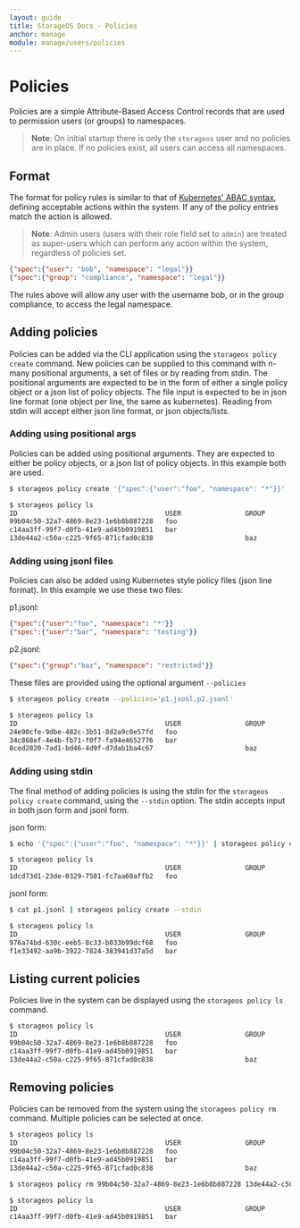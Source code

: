 ```yaml
---
layout: guide
title: StorageOS Docs - Policies
anchor: manage
module: manage/users/policies
---
```


# Policies

Policies are a simple Attribute-Based Access Control records that are used to permission users (or groups) to namespaces.

>**Note**: On initial startup there is only the `storageos` user and no policies are in place. If no policies exist, all users can access all namespaces.

## Format

The format for policy rules is similar to that of [Kubernetes' ABAC syntax](https://kubernetes.io/docs/admin/authorization/abac/), defining acceptable actions within the system.
If any of the policy entries match the action is allowed.

>**Note**: Admin users (users with their role field set to `admin`) are treated as super-users which can perform any action within the system, regardless of policies set.

```json
{"spec":{"user": "bob", "namespace": "legal"}}
{"spec":{"group": "compliance", "namespace": "legal"}}
```

The rules above will allow any user with the username bob, or in the group compliance, to access the legal namespace.


## Adding policies
Policies can be added via the CLI application using the `storageos policy create` command. New policies can be supplied to this command with n-many positional arguments, a set of files or by reading from stdin. The positional arguments are expected to be in the form of either a single policy object or a json list of policy objects. The file input is expected to be in json line format (one object per line, the same as kubernetes). Reading from stdin will accept either json line format, or json objects/lists.

### Adding using positional args
Policies can be added using positional arguments. They are expected to either be policy objects, or a json list of policy objects. In this example both are used.

```bash
$ storageos policy create '{"spec":{"user":"foo", "namespace": "*"}}' '[{"spec":{"user":"bar", "namespace": "testing"}}, {"spec":{"group":"baz", "namespace": "restricted"}}]'

$ storageos policy ls
ID                                     USER                GROUP               READONLY            APIGROUP            RESOURCE            NAMESPACE           NONRESOURCEPATH
99b04c50-32a7-4869-8e23-1e6b8b887228   foo                                     false                                                       *
c14aa3ff-99f7-d0fb-41e9-ad45b0919851   bar                                     false                                                       testing
13de44a2-c50a-c225-9f65-871cfad0c838                       baz                 false                                                       restricted
```

### Adding using jsonl files
Policies can also be added using Kubernetes style policy files (json line format). In this example we use these two files:

p1.jsonl:
```json
{"spec":{"user":"foo", "namespace": "*"}}
{"spec":{"user":"bar", "namespace": "testing"}}
```

p2.jsonl:
```json
{"spec":{"group":"baz", "namespace": "restricted"}}
```

These files are provided using the optional argument `--policies`
```bash
$ storageos policy create --policies='p1.jsonl,p2.jsonl'

$ storageos policy ls
ID                                     USER                GROUP               READONLY            APIGROUP            RESOURCE            NAMESPACE           NONRESOURCEPATH
24e90cfe-9dbe-482c-3b51-8d2a9c0e57fd   foo                                     false                                                       *
34c868ef-4e4b-fb71-f0f7-fa94e4652776   bar                                     false                                                       testing
8ced2820-7ad1-bd46-4d9f-d7dab1ba4c67                       baz                 false                                                       restricted
```
### Adding using stdin
The final method of adding policies is using the stdin for the `storageos policy create` command, using the `--stdin` option. The stdin accepts input in both json form and jsonl form.

json form:
```bash
$ echo '{"spec":{"user":"foo", "namespace": "*"}}' | storageos policy create --stdin

$ storageos policy ls
ID                                     USER                GROUP               READONLY            APIGROUP            RESOURCE            NAMESPACE           NONRESOURCEPATH
1dcd73d1-23de-0329-7501-fc7aa60affb2   foo                                     false                                                       *
```

jsonl form:
```bash
$ cat p1.jsonl | storageos policy create --stdin

$ storageos policy ls
ID                                     USER                GROUP               READONLY            APIGROUP            RESOURCE            NAMESPACE           NONRESOURCEPATH
976a74bd-630c-eeb5-8c33-b033b99dcf68   foo                                     false                                                       *
f1e33492-aa9b-3922-7824-383941d37a5d   bar                                     false                                                       testing
```

## Listing current policies
Policies live in the system can be displayed using the `storageos policy ls` command.

```bash
$ storageos policy ls
ID                                     USER                GROUP               READONLY            APIGROUP            RESOURCE            NAMESPACE           NONRESOURCEPATH
99b04c50-32a7-4869-8e23-1e6b8b887228   foo                                     false                                                       *
c14aa3ff-99f7-d0fb-41e9-ad45b0919851   bar                                     false                                                       testing
13de44a2-c50a-c225-9f65-871cfad0c838                       baz                 false                                                       restricted
```

## Removing policies
Policies can be removed from the system using the `storageos policy rm` command. Multiple policies can be selected at once.

```bash
$ storageos policy ls
ID                                     USER                GROUP               READONLY            APIGROUP            RESOURCE            NAMESPACE           NONRESOURCEPATH
99b04c50-32a7-4869-8e23-1e6b8b887228   foo                                     false                                                       *
c14aa3ff-99f7-d0fb-41e9-ad45b0919851   bar                                     false                                                       testing
13de44a2-c50a-c225-9f65-871cfad0c838                       baz                 false                                                       restricted

$ storageos policy rm 99b04c50-32a7-4869-8e23-1e6b8b887228 13de44a2-c50a-c225-9f65-871cfad0c838

$ storageos policy ls
ID                                     USER                GROUP               READONLY            APIGROUP            RESOURCE            NAMESPACE           NONRESOURCEPATH
c14aa3ff-99f7-d0fb-41e9-ad45b0919851   bar                                     false                                                       testing
```
